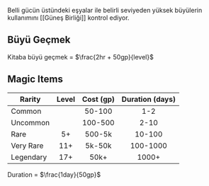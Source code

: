 Belli gücün üstündeki eşyalar ile belirli seviyeden yüksek büyülerin kullanımını [[Güneş Birliği]] kontrol ediyor.  
  
## Büyü Geçmek  
  
Kitaba büyü geçmek = $\frac{2hr + 50gp}{level}$  
  
## Magic Items  
| Rarity    | Level | Cost (gp) | Duration (days) |  
|-----------|:-----:|:---------:|:---------------:|  
| Common    |       |   50-100  |       1-2       |  
| Uncommon  |       |  100-500  |       2-10      |  
| Rare      |   5+  |   500-5k  |      10-100     |  
| Very Rare |  11+  |   5k-50k  |     100-1000    |  
| Legendary |  17+  |    50k+   |      1000+      |  
  
Duration = $\frac{1day}{50gp}$